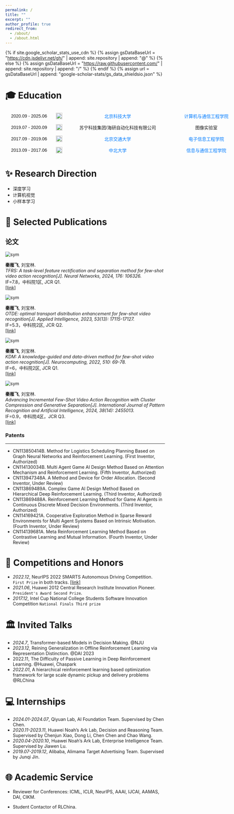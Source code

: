 ```yaml
---
permalink: /
title: ""
excerpt: ""
author_profile: true
redirect_from: 
  - /about/
  - /about.html
---
```


{% if site.google_scholar_stats_use_cdn %}
{% assign gsDataBaseUrl = "https://cdn.jsdelivr.net/gh/" | append: site.repository | append: "@" %}
{% else %}
{% assign gsDataBaseUrl = "https://raw.githubusercontent.com/" | append: site.repository | append: "/" %}
{% endif %}
{% assign url = gsDataBaseUrl | append: "google-scholar-stats/gs_data_shieldsio.json" %}

<span class='anchor' id='Education'></span>
# 🎓 Education
<style>
  .timeline-container {
    display: flex;
    flex-direction: column;
    width: 100%;
    max-width: 900px;
    margin: 0 auto;
    font-family: Arial, sans-serif;
  }
  .timeline-item {
    display: flex;
    align-items: center;
    margin: 8px 0;
  }
  .time-column {
    flex: 0 0 150px;
    text-align: center;
  }
  .logo-column {
    flex: 0 0 40px;
    text-align: center;
  }
  .org-column {
    flex: 0 0 300px;
    text-align: center;
    padding: 0 15px;
  }
  .xy1-column {
    flex: 0 0 200px;
    text-align: center;
    padding: 0 15px;
  }
  .xy2-column {
    flex: 0 0 180px;
    text-align: center;
    padding: 0 15px;
  }
  .degree-column {
    flex: 0 0 120px;
    text-align: center;
    padding-left: 15px;
  }
</style>

<div class="timeline-container">
  <div class="timeline-item">
    <span class="time-column">2020.09 - 2025.06</span>
    <span class="logo-column">
      <a href="https://www.ustb.edu.cn/" target="_blank">
        <img src="/images/logo/北科_logo.jpeg" alt="北京科技大学" width="20">
      </a>
    </span>
    <a class="org-column" href="https://www.ustb.edu.cn" target="_blank" style="color: #007bff; text-decoration: none;">北京科技大学</a>
    <a class="xy1-column" href="https://scce.ustb.edu.cn" target="_blank" style="color: #007bff; text-decoration: none;">计算机与通信工程学院</a>
    <span class="xy2-column">计算机科学与技术</span>
    <span class="degree-column">博士</span>
  </div>

  <div class="timeline-item">
    <span class="time-column">2019.07 - 2020.09</span>
    <span class="logo-column">
      <a href="https://www.suning.com/" target="_blank">
        <img src="/images/logo/苏宁_logo.jpeg" alt="苏宁科技" width="20">
      </a>
    </span>
    <span class="org-column">苏宁科技集团/海研自动化科技有限公司</span>
    <span class="xy1-column">图像实验室</span>
    <span class="xy2-column">-</span>
    <span class="degree-column">图像算法工程师</span>
  </div>

  <div class="timeline-item">
    <span class="time-column">2017.09 - 2019.06</span>
    <span class="logo-column">
      <a href="https://www.bjtu.edu.cn/" target="_blank">
        <img src="/images/logo/北交_logo.jpeg" alt="北京交通大学" width="20">
      </a>
    </span>
    <a class="org-column" href="https://www.bjtu.edu.cn/" target="_blank" style="color: #007bff; text-decoration: none;">北京交通大学</a>
    <a class="xy1-column" href="https://eie.bjtu.edu.cn/" target="_blank" style="color: #007bff; text-decoration: none;">电子信息工程学院</a>
    <span class="xy2-column">电子与通信工程</span>
    <span class="degree-column">硕士</span>
  </div>

  <div class="timeline-item">
    <span class="time-column">2013.09 - 2017.06</span>
    <span class="logo-column">
      <a href="https://www.nuc.edu.cn/" target="_blank">
        <img src="/images/logo/中北_logo.jpeg" alt="中北大学" width="20">
      </a>
    </span>
    <a class="org-column" href="https://www.nuc.edu.cn/" target="_blank" style="color: #007bff; text-decoration: none;">中北大学</a>
    <a class="xy1-column" href="https://5y.nuc.edu.cn/" target="_blank" style="color: #007bff; text-decoration: none;">信息与通信工程学院</a>
    <span class="xy2-column">光电信息科学与技术</span>
    <span class="degree-column">学士</span>
  </div>
</div>


<span class='anchor' id='Research Direction'></span>
# ✨ Research Direction
- 深度学习
- 计算机视觉
- 小样本学习

<span class='anchor' id='Selected Publications'></span>
# 📝 Selected Publications

## 论文

<div class='paper-box'><div class='paper-box-image'><div><img src='images/paper/TFRS.png' alt="sym"></div></div>
<div class='paper-box-text' markdown="1">

**秦雁飞**, 刘宝林. <br>
*TFRS: A task-level feature rectification and separation method for few-shot video action recognition[J]. Neural Networks, 2024, 176: 106326.*<br>
IF=7.8，中科院1区, JCR Q1.<br>
[[link]](https://www.sciencedirect.com/science/article/abs/pii/S0893608024002508)

</div>
</div>


<div class='paper-box'><div class='paper-box-image'><div><img src='images/paper/OTDE.png' alt="sym"></div></div>
<div class='paper-box-text' markdown="1">

**秦雁飞**, 刘宝林. <br>
*OTDE: optimal transport distribution enhancement for few-shot video recognition[J]. Applied Intelligence, 2023, 53(13): 17115-17127.*<br>
IF=5.3，中科院2区, JCR Q2.<br>
[[link]](https://link.springer.com/article/10.1007/s10489-022-04369-4)

</div>
</div>

<div class='paper-box'><div class='paper-box-image'><div><img src='images/paper/KDM.png' alt="sym"></div></div>
<div class='paper-box-text' markdown="1">

**秦雁飞**, 刘宝林. <br>
*KDM: A knowledge-guided and data-driven method for few-shot video action recognition[J]. Neurocomputing, 2022, 510: 69-78.*<br>
IF=6，中科院2区, JCR Q1.<br>
[[link]](https://www.sciencedirect.com/science/article/abs/pii/S0925231222010980)

</div>
</div>

<div class='paper-box'><div class='paper-box-image'><div><img src='images/paper/CCSE.png' alt="sym"></div></div>
<div class='paper-box-text' markdown="1">

**秦雁飞**, 刘宝林. <br>
*Advancing Incremental Few-Shot Video Action Recognition with Cluster Compression and Generative Separation[J]. International Journal of Pattern Recognition and Artificial Intelligence, 2024, 38(14): 2455013.*<br>
IF=0.9，中科院4区，JCR Q3.<br>
[[link]](https://www.worldscientific.com/doi/abs/10.1142/S0218001424550139)

</div>
</div>

### Patents
---
- CN113850414B. Method for Logistics Scheduling Planning Based on Graph Neural Networks and Reinforcement Learning. (First Inventor, Authorized)
- CN114130034B. Multi Agent Game AI Design Method Based on Attention Mechanism and Reinforcement Learning. (Fifth Inventor, Authorized)
- CN113947348A. A Method and Device for Order Allocation. (Second Inventor, Under Review)
- CN113869489A. Complex Game AI Design Method Based on Hierarchical Deep Reinforcement Learning. (Third Inventor, Authorized)
- CN113869488A. Reinforcement Learning Method for Game AI Agents in Continuous Discrete Mixed Decision Environments. (Third Inventor, Authorized)
- CN114169421A. Cooperative Exploration Method in Sparse Reward Environments for Multi Agent Systems Based on Intrinsic Motivation. (Fourth Inventor, Under Review)
- CN114139681A. Meta Reinforcement Learning Method Based on Contrastive Learning and Mutual Information. (Fourth Inventor, Under Review)




<span class='anchor' id='Competitions and Honors'></span>

# 🏅 Competitions and Honors
- *2022.12*, NeurIPS 2022 SMARTS Autonomous Driving Competition. `First Prize` in both tracks. [[link]](https://smarts-project.github.io/archive/2022_nips_driving_smarts/competition/)  
- *2021.06*, Huawei 2012 Central Research Institute Innovation Pioneer. `President's Award Second Prize`.
- *2017.12*,  Intel Cup National College Students Software Innovation Competition `National Finals Third prize`  

<span class='anchor' id='Invited Talks'></span>

# 🏛️ Invited Talks
- *2024.7*, Transformer-based Models in Decision Making. @NJU
- *2023.12*, Reining Generalization in Offline Reinforcement Learning via Representation Distinction. @DAI 2023
- 2022.11, The Difficulty of Passive Learning in Deep Reinforcement Learning. @Huawei, Chaspark 
- *2022.01*, A hierarchical reinforcement learning based optimization framework for large scale dynamic
pickup and delivery problems @RLChina


<span class='anchor' id='Internships'></span>

# 💻 Internships
- *2024.01-2024.07*, Qiyuan Lab, AI Foundation Team. Supervised by Chen Chen.
- *2020.11-2023.11*, Huawei Noah’s Ark Lab, Decision and Reasoning Team. Supervised by Chenjun Xiao, Dong Li, Chen Chen and Chao Wang.
- *2020.04-2020.10*, Huawei Noah’s Ark Lab, Enterprise Intelligence Team. Supervised by  Jiawen Lu.
- *2019.07-2019.12*, Alibaba, Alimama Target Advertising Team.  Supervised by Junqi Jin.

<span class='anchor' id='Academic Service'></span>
# 🌐 Academic Service

- Reviewer for Conferences: ICML, ICLR, NeurIPS, AAAI, IJCAI, AAMAS, DAI, CIKM.

- Student Contactor of RLChina.

  
